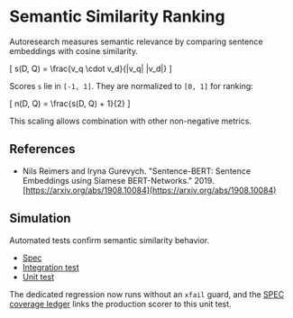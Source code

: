 # Semantic Similarity Ranking

Autoresearch measures semantic relevance by comparing sentence embeddings with
cosine similarity.

\[
s(D, Q) = \frac{v_q \cdot v_d}{\|v_q\| \|v_d\|}
\]

Scores `s` lie in `[-1, 1]`. They are normalized to `[0, 1]` for ranking:

\[
n(D, Q) = \frac{s(D, Q) + 1}{2}
\]

This scaling allows combination with other non-negative metrics.

## References

- Nils Reimers and Iryna Gurevych. "Sentence-BERT: Sentence Embeddings using
  Siamese BERT-Networks." 2019.
  [https://arxiv.org/abs/1908.10084](https://arxiv.org/abs/1908.10084)

## Simulation

Automated tests confirm semantic similarity behavior.

- [Spec](../specs/search.md)
- [Integration test](../../tests/integration/test_relevance_ranking_integration.py)
- [Unit test](../../tests/unit/test_relevance_ranking.py::test_calculate_semantic_similarity)

The dedicated regression now runs without an `xfail` guard, and the
[SPEC coverage ledger](../../SPEC_COVERAGE.md) links the production scorer
to this unit test.
